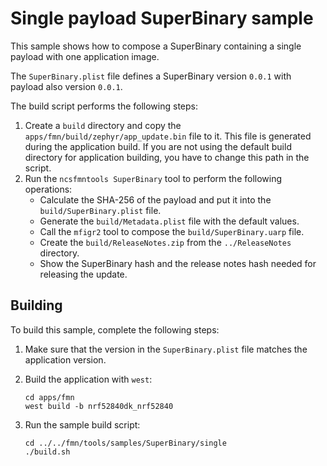 # Single payload SuperBinary sample

This sample shows how to compose a SuperBinary containing a single payload with one application image.

The `SuperBinary.plist` file defines a SuperBinary version `0.0.1` with payload also version `0.0.1`.

The build script performs the following steps:

1.  Create a `build` directory and copy the
    `apps/fmn/build/zephyr/app_update.bin` file to it. This file
    is generated during the application build. If you are not using
    the default build directory for application building, you have to
    change this path in the script.
2.  Run the `ncsfmntools SuperBinary` tool to perform the following operations:
    *  Calculate the SHA-256 of the payload and put it into the `build/SuperBinary.plist` file.
    *  Generate the `build/Metadata.plist` file with the default values.
    *  Call the `mfigr2` tool to compose the `build/SuperBinary.uarp` file.
    *  Create the `build/ReleaseNotes.zip` from the `../ReleaseNotes` directory.
    *  Show the SuperBinary hash and the release notes hash needed for releasing the update.

## Building

To build this sample, complete the following steps:

1.  Make sure that the version in the `SuperBinary.plist` file matches the
    application version.

2.  Build the application with `west`:
    ```
    cd apps/fmn
    west build -b nrf52840dk_nrf52840
    ```

3.  Run the sample build script:
    ```
    cd ../../fmn/tools/samples/SuperBinary/single
    ./build.sh
    ```